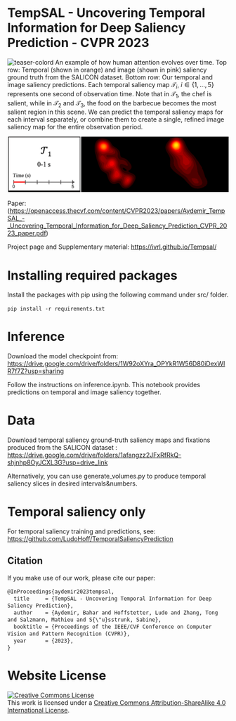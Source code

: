 # TempSAL - Uncovering Temporal Information for Deep Saliency Prediction - CVPR 2023

![teaser-colord](https://user-images.githubusercontent.com/16324609/226619656-7aca1b74-0746-4524-9a5b-cd71698d30ce.png)
An example of how human attention evolves over time. Top row: Temporal (shown in orange) and image (shown in pink) saliency ground truth from the SALICON dataset. Bottom row: Our temporal and image saliency predictions. Each temporal saliency map $\mathcal{T}_i$, $i \in \{1,\ldots,5\}$ represents one second of observation time. Note that in $\mathcal{T}_1$, the chef is salient, while in  $\mathcal{T}_2$ and  $\mathcal{T}_3$, the food on the barbecue becomes the most salient region in this scene. We can predict the temporal saliency maps for each interval separately, or combine them to create a single, refined image saliency map for the entire observation period.  

![til](https://github.com/IVRL/Tempsal/blob/1bcfecb7d15fe284b5125c929a31ca6465b5247a/docs/rowa%20(1).gif)



Paper: (https://openaccess.thecvf.com/content/CVPR2023/papers/Aydemir_TempSAL_-_Uncovering_Temporal_Information_for_Deep_Saliency_Prediction_CVPR_2023_paper.pdf)

Project page and Supplementary material: https://ivrl.github.io/Tempsal/

# Installing required packages

Install the packages with pip using the following command under src/ folder.

```pip install -r requirements.txt```

# Inference
Download the model checkpoint from:
https://drive.google.com/drive/folders/1W92oXYra_OPYkR1W56D80iDexWIR7f7Z?usp=sharing 

Follow the instructions on inference.ipynb. This notebook provides predictions on temporal and image saliency together.

# Data
Download temporal saliency ground-truth saliency maps and fixations produced from the SALICON dataset :
https://drive.google.com/drive/folders/1afangzz2JFxRfRkQ-shjnhp8OyJCXL3G?usp=drive_link

Alternatively, you can use generate_volumes.py to produce temporal saliency slices in desired intervals&numbers.

# Temporal saliency only
For temporal saliency training and predictions, see:
https://github.com/LudoHoff/TemporalSaliencyPrediction

## Citation

If you make use of our work, please cite our paper:

```
@InProceedings{aydemir2023tempsal,
  title     = {TempSAL - Uncovering Temporal Information for Deep Saliency Prediction},
  author    = {Aydemir, Bahar and Hoffstetter, Ludo and Zhang, Tong and Salzmann, Mathieu and S{\"u}sstrunk, Sabine},
  booktitle = {Proceedings of the IEEE/CVF Conference on Computer Vision and Pattern Recognition (CVPR)},
  year      = {2023},
}
```








# Website License
<a rel="license" href="http://creativecommons.org/licenses/by-sa/4.0/"><img alt="Creative Commons License" style="border-width:0" src="https://i.creativecommons.org/l/by-sa/4.0/88x31.png" /></a><br />This work is licensed under a <a rel="license" href="http://creativecommons.org/licenses/by-sa/4.0/">Creative Commons Attribution-ShareAlike 4.0 International License</a>.
